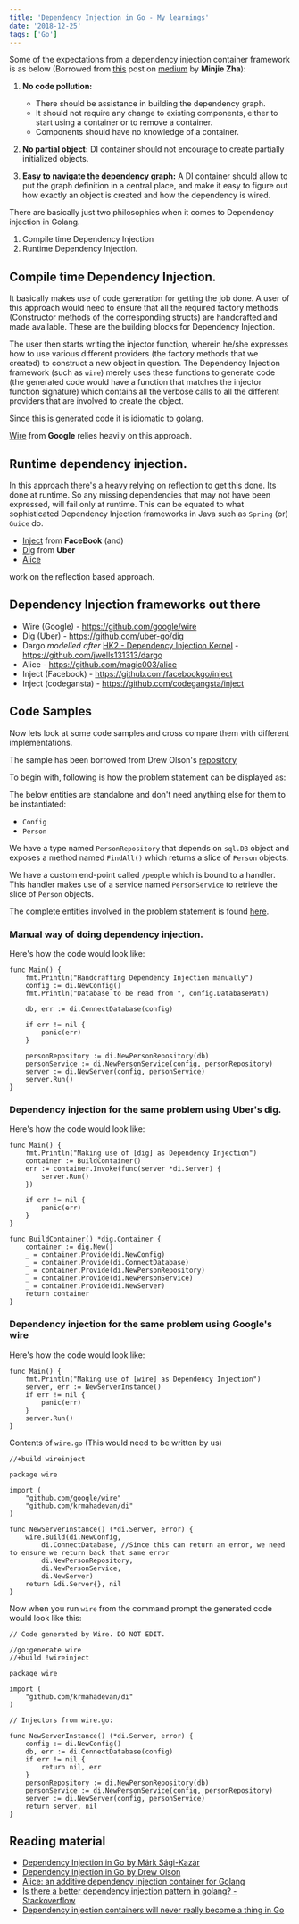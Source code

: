 ```yaml
---
title: 'Dependency Injection in Go - My learnings'
date: '2018-12-25'
tags: ['Go']
---
```



Some of the expectations from a dependency injection container framework is as below (Borrowed from [this](https://medium.com/@minjiezha/alice-an-additive-dependency-injection-container-for-golang-883b0112cbeb) post on [medium](https://medium.com) by **Minjie Zha**):

1. **No code pollution:** 
    * There should be assistance in building the dependency graph. 
    * It should not require any change to existing components, either to start using a container or to remove a container. 
    * Components should have no knowledge of a container. 

2. **No partial object:** DI container should not encourage to create partially initialized objects.

3. **Easy to navigate the dependency graph:** A DI container should allow to put the graph definition in a central place, and make it easy to figure out how exactly an object is created and how the dependency is wired.

There are basically just two philosophies when it comes to Dependency injection in Golang.

1. Compile time Dependency Injection
2. Runtime Dependency Injection.

## Compile time Dependency Injection.

It basically makes use of code generation for getting the job done.
A user of this approach would need to ensure that all the required factory methods (Constructor methods of the corresponding structs) are handcrafted and made available. These are the building blocks for Dependency Injection.

The user then starts writing the injector function, wherein he/she expresses how to use various different providers (the factory methods that we created) to construct a new object in question. The Dependency Injection framework (such as `wire`) merely uses these functions to generate code (the generated code would have a function that matches the injector function signature) which contains all the verbose calls to all the different providers that are involved to create the object.

Since this is generated code it is idiomatic to golang. 

[Wire](https://github.com/google/wire) from **Google** relies heavily on this approach.

## Runtime dependency injection.

In this approach there's a heavy relying on reflection to get this done. Its done at runtime. So any missing dependencies that may not have been expressed, will fail only at runtime. This can be equated to what sophisticated Dependency Injection frameworks in Java such as `Spring` (or) `Guice` do.

* [Inject](https://github.com/facebookgo/inject) from **FaceBook** (and) 
* [Dig](https://github.com/uber-go/dig) from **Uber** 
* [Alice](https://github.com/magic003/alice) 

work on the reflection based approach.

## Dependency Injection frameworks out there

* Wire (Google) - https://github.com/google/wire
* Dig (Uber) - https://github.com/uber-go/dig
* Dargo *modelled after* [HK2 - Dependency Injection Kernel](https://javaee.github.io/hk2/) - https://github.com/jwells131313/dargo
* Alice - https://github.com/magic003/alice
* Inject (Facebook) - https://github.com/facebookgo/inject 
* Inject (codegansta) - https://github.com/codegangsta/inject 

## Code Samples

Now lets look at some code samples and cross compare them with different implementations. 

The sample has been borrowed from Drew Olson's [repository](https://gitlab.com/drewolson/go_di_example)

To begin with, following is how the problem statement can be displayed as:

The below entities are standalone and don't need anything else for them to be instantiated:

* `Config`
* `Person`

We have a type named `PersonRepository` that depends on `sql.DB` object and exposes a method named `FindAll()` which returns a slice of `Person` objects.

We have a custom end-point called `/people` which is bound to a handler. 
This handler makes use of a service named `PersonService` to retrieve the slice of `Person` objects.

The complete entities involved in the problem statement is found [here](https://github.com/krmahadevan/di/blob/master/pblm_statement.go).

### Manual way of doing dependency injection.

Here's how the code would look like:

```golang
func Main() {
	fmt.Println("Handcrafting Dependency Injection manually")
	config := di.NewConfig()
	fmt.Println("Database to be read from ", config.DatabasePath)

	db, err := di.ConnectDatabase(config)

	if err != nil {
		panic(err)
	}

	personRepository := di.NewPersonRepository(db)
	personService := di.NewPersonService(config, personRepository)
	server := di.NewServer(config, personService)
	server.Run()
}
```

### Dependency injection for the same problem using Uber's dig.

Here's how the code would look like:

```golang
func Main() {
	fmt.Println("Making use of [dig] as Dependency Injection")
	container := BuildContainer()
	err := container.Invoke(func(server *di.Server) {
		server.Run()
	})

	if err != nil {
		panic(err)
	}
}

func BuildContainer() *dig.Container {
	container := dig.New()
	_ = container.Provide(di.NewConfig)
	_ = container.Provide(di.ConnectDatabase)
	_ = container.Provide(di.NewPersonRepository)
	_ = container.Provide(di.NewPersonService)
	_ = container.Provide(di.NewServer)
	return container
}
```

### Dependency injection for the same problem using Google's wire

Here's how the code would look like:

```golang
func Main() {
	fmt.Println("Making use of [wire] as Dependency Injection")
	server, err := NewServerInstance()
	if err != nil {
		panic(err)
	}
	server.Run()
}
```

Contents of `wire.go` (This would need to be written by us)

```golang
//+build wireinject

package wire

import (
	"github.com/google/wire"
	"github.com/krmahadevan/di"
)

func NewServerInstance() (*di.Server, error) {
	wire.Build(di.NewConfig,
		di.ConnectDatabase, //Since this can return an error, we need to ensure we return back that same error
		di.NewPersonRepository,
		di.NewPersonService,
		di.NewServer)
	return &di.Server{}, nil
}
```

Now when you run `wire` from the command prompt the generated code would look like this:

```golang
// Code generated by Wire. DO NOT EDIT.

//go:generate wire
//+build !wireinject

package wire

import (
	"github.com/krmahadevan/di"
)

// Injectors from wire.go:

func NewServerInstance() (*di.Server, error) {
	config := di.NewConfig()
	db, err := di.ConnectDatabase(config)
	if err != nil {
		return nil, err
	}
	personRepository := di.NewPersonRepository(db)
	personService := di.NewPersonService(config, personRepository)
	server := di.NewServer(config, personService)
	return server, nil
}
```

## Reading material

* [Dependency Injection in Go by Márk Sági-Kazár](https://banzaicloud.com/blog/dependency-injection-go/)
* [Dependency Injection in Go by Drew Olson](https://blog.drewolson.org/dependency-injection-in-go)
* [Alice: an additive dependency injection container for Golang](https://medium.com/@minjiezha/alice-an-additive-dependency-injection-container-for-golang-883b0112cbeb)
* [Is there a better dependency injection pattern in golang? - Stackoverflow](https://stackoverflow.com/q/41900053)
* [Dependency injection containers will never really become a thing in Go](http://blog.jexia.com/dependency-injection-containers-will-never-really-become-thing-go/)

